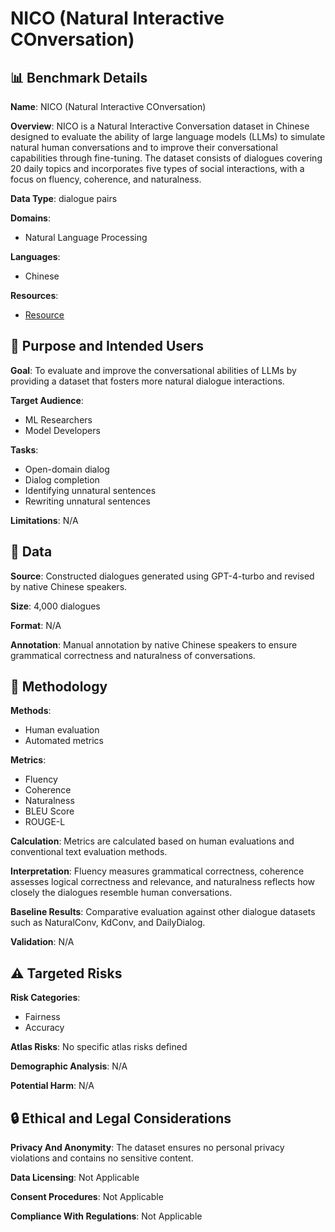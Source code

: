# NICO (Natural Interactive COnversation)

## 📊 Benchmark Details

**Name**: NICO (Natural Interactive COnversation)

**Overview**: NICO is a Natural Interactive Conversation dataset in Chinese designed to evaluate the ability of large language models (LLMs) to simulate natural human conversations and to improve their conversational capabilities through fine-tuning. The dataset consists of dialogues covering 20 daily topics and incorporates five types of social interactions, with a focus on fluency, coherence, and naturalness.

**Data Type**: dialogue pairs

**Domains**:
- Natural Language Processing

**Languages**:
- Chinese

**Resources**:
- [Resource](N/A)

## 🎯 Purpose and Intended Users

**Goal**: To evaluate and improve the conversational abilities of LLMs by providing a dataset that fosters more natural dialogue interactions.

**Target Audience**:
- ML Researchers
- Model Developers

**Tasks**:
- Open-domain dialog
- Dialog completion
- Identifying unnatural sentences
- Rewriting unnatural sentences

**Limitations**: N/A

## 💾 Data

**Source**: Constructed dialogues generated using GPT-4-turbo and revised by native Chinese speakers.

**Size**: 4,000 dialogues

**Format**: N/A

**Annotation**: Manual annotation by native Chinese speakers to ensure grammatical correctness and naturalness of conversations.

## 🔬 Methodology

**Methods**:
- Human evaluation
- Automated metrics

**Metrics**:
- Fluency
- Coherence
- Naturalness
- BLEU Score
- ROUGE-L

**Calculation**: Metrics are calculated based on human evaluations and conventional text evaluation methods.

**Interpretation**: Fluency measures grammatical correctness, coherence assesses logical correctness and relevance, and naturalness reflects how closely the dialogues resemble human conversations.

**Baseline Results**: Comparative evaluation against other dialogue datasets such as NaturalConv, KdConv, and DailyDialog.

**Validation**: N/A

## ⚠️ Targeted Risks

**Risk Categories**:
- Fairness
- Accuracy

**Atlas Risks**:
No specific atlas risks defined

**Demographic Analysis**: N/A

**Potential Harm**: N/A

## 🔒 Ethical and Legal Considerations

**Privacy And Anonymity**: The dataset ensures no personal privacy violations and contains no sensitive content.

**Data Licensing**: Not Applicable

**Consent Procedures**: Not Applicable

**Compliance With Regulations**: Not Applicable
